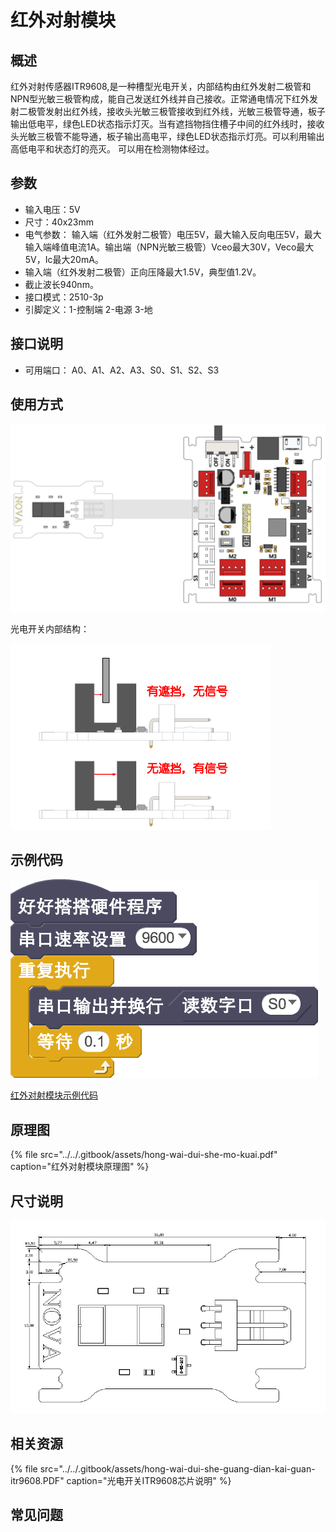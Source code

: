# 红外对射模块

## 概述

红外对射传感器ITR9608,是一种槽型光电开关，内部结构由红外发射二极管和NPN型光敏三极管构成，能自己发送红外线并自己接收。正常通电情况下红外发射二极管发射出红外线，接收头光敏三极管接收到红外线，光敏三极管导通，板子输出低电平，绿色LED状态指示灯灭。当有遮挡物挡住槽子中间的红外线时，接收头光敏三极管不能导通，板子输出高电平，绿色LED状态指示灯亮。可以利用输出高低电平和状态灯的亮灭。 可以用在检测物体经过。

## 参数

* 输入电压：5V
* 尺寸：40x23mm
* 电气参数： 输入端（红外发射二极管）电压5V，最大输入反向电压5V，最大输入端峰值电流1A。输出端（NPN光敏三极管）Vceo最大30V，Veco最大5V，Ic最大20mA。
* 输入端（红外发射二极管）正向压降最大1.5V，典型值1.2V。
* 截止波长940nm。
* 接口模式：2510-3p
* 引脚定义：1-控制端 2-电源 3-地

## 接口说明

* 可用端口： A0、A1、A2、A3、S0、S1、S2、S3

## 使用方式

![](../../.gitbook/assets/33.png)

光电开关内部结构：

![](../../.gitbook/assets/140.png)

## 示例代码

![](../../.gitbook/assets/34.png)

[红外对射模块示例代码](http://www.haohaodada.com/show.php?id=947645)

## 原理图

{% file src="../../.gitbook/assets/hong-wai-dui-she-mo-kuai.pdf" caption="红外对射模块原理图" %}

## 尺寸说明

![](../../.gitbook/assets/102.png)

## 相关资源

{% file src="../../.gitbook/assets/hong-wai-dui-she-guang-dian-kai-guan-itr9608.PDF" caption="光电开关ITR9608芯片说明" %}

## 常见问题

